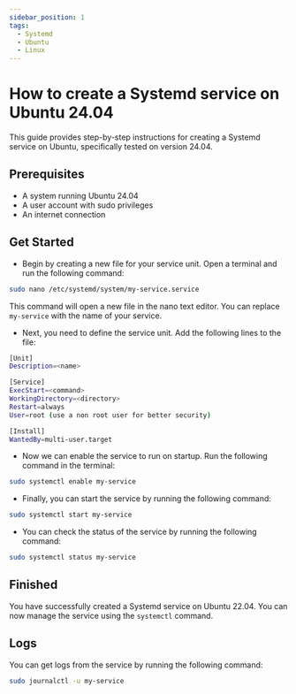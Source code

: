 ```yaml
---
sidebar_position: 1
tags:
  - Systemd
  - Ubuntu
  - Linux
---
```


# How to create a Systemd service on Ubuntu 24.04

This guide provides step-by-step instructions for creating a Systemd service on Ubuntu, specifically tested on version 24.04.

## Prerequisites

- A system running Ubuntu 24.04
- A user account with sudo privileges
- An internet connection

## Get Started

- Begin by creating a new file for your service unit. Open a terminal and run the following command:

```bash
sudo nano /etc/systemd/system/my-service.service
```

This command will open a new file in the nano text editor. You can replace `my-service` with the name of your service.

- Next, you need to define the service unit. Add the following lines to the file:

```bash
[Unit]
Description=<name>

[Service]
ExecStart=<command>
WorkingDirectory=<directory>
Restart=always
User=root (use a non root user for better security)

[Install]
WantedBy=multi-user.target
```

- Now we can enable the service to run on startup. Run the following command in the terminal:

```bash
sudo systemctl enable my-service
```

- Finally, you can start the service by running the following command:

```bash
sudo systemctl start my-service
```

- You can check the status of the service by running the following command:

```bash
sudo systemctl status my-service
```

## Finished

You have successfully created a Systemd service on Ubuntu 22.04. You can now manage the service using the `systemctl` command.

## Logs

You can get logs from the service by running the following command:

```bash
sudo journalctl -u my-service
```
